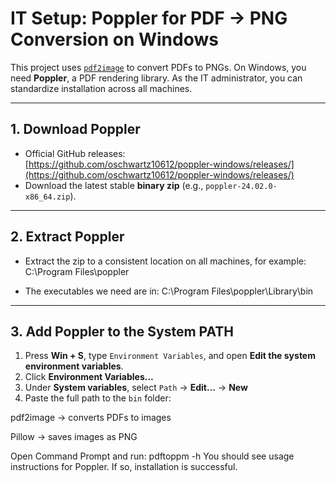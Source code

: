 # IT Setup: Poppler for PDF → PNG Conversion on Windows

This project uses [`pdf2image`](https://pypi.org/project/pdf2image/) to convert PDFs to PNGs. On Windows, you need **Poppler**, a PDF rendering library. As the IT administrator, you can standardize installation across all machines.

---

## 1. Download Poppler

- Official GitHub releases:  
  [https://github.com/oschwartz10612/poppler-windows/releases/](https://github.com/oschwartz10612/poppler-windows/releases/)
- Download the latest stable **binary zip** (e.g., `poppler-24.02.0-x86_64.zip`).

---

## 2. Extract Poppler

- Extract the zip to a consistent location on all machines, for example: C:\Program Files\poppler

- The executables we need are in: C:\Program Files\poppler\Library\bin

---

## 3. Add Poppler to the System PATH

1. Press **Win + S**, type `Environment Variables`, and open **Edit the system environment variables**.
2. Click **Environment Variables…**
3. Under **System variables**, select `Path` → **Edit…** → **New**
4. Paste the full path to the `bin` folder:

pdf2image → converts PDFs to images

Pillow → saves images as PNG

Open Command Prompt and run: pdftoppm -h
You should see usage instructions for Poppler. If so, installation is successful.
